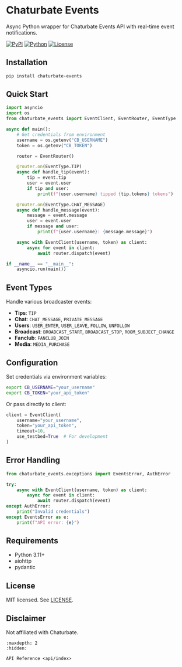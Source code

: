 # Chaturbate Events

Async Python wrapper for Chaturbate Events API with real-time event notifications.

[![PyPI](https://img.shields.io/pypi/v/chaturbate-events)](https://pypi.org/project/chaturbate-events/)
[![Python](https://img.shields.io/pypi/pyversions/chaturbate-events)](https://pypi.org/project/chaturbate-events/)
[![License](https://img.shields.io/github/license/MountainGod2/chaturbate-events)](https://github.com/MountainGod2/chaturbate-events/tree/main/LICENSE)

## Installation

```bash
pip install chaturbate-events
```

## Quick Start

```python
import asyncio
import os
from chaturbate_events import EventClient, EventRouter, EventType

async def main():
    # Get credentials from environment
    username = os.getenv("CB_USERNAME")
    token = os.getenv("CB_TOKEN")

    router = EventRouter()

    @router.on(EventType.TIP)
    async def handle_tip(event):
        tip = event.tip
        user = event.user
        if tip and user:
            print(f"{user.username} tipped {tip.tokens} tokens")

    @router.on(EventType.CHAT_MESSAGE)
    async def handle_message(event):
        message = event.message
        user = event.user
        if message and user:
            print(f"{user.username}: {message.message}")

    async with EventClient(username, token) as client:
        async for event in client:
            await router.dispatch(event)

if __name__ == "__main__":
    asyncio.run(main())
```

## Event Types

Handle various broadcaster events:

- **Tips**: `TIP`
- **Chat**: `CHAT_MESSAGE`, `PRIVATE_MESSAGE`
- **Users**: `USER_ENTER`, `USER_LEAVE`, `FOLLOW`, `UNFOLLOW`
- **Broadcast**: `BROADCAST_START`, `BROADCAST_STOP`, `ROOM_SUBJECT_CHANGE`
- **Fanclub**: `FANCLUB_JOIN`
- **Media**: `MEDIA_PURCHASE`

## Configuration

Set credentials via environment variables:

```bash
export CB_USERNAME="your_username"
export CB_TOKEN="your_api_token"
```

Or pass directly to client:

```python
client = EventClient(
    username="your_username",
    token="your_api_token",
    timeout=10,
    use_testbed=True  # For development
)
```

## Error Handling

```python
from chaturbate_events.exceptions import EventsError, AuthError

try:
    async with EventClient(username, token) as client:
        async for event in client:
            await router.dispatch(event)
except AuthError:
    print("Invalid credentials")
except EventsError as e:
    print(f"API error: {e}")
```

## Requirements

- Python 3.11+
- aiohttp
- pydantic

## License

MIT licensed. See [LICENSE](https://github.com/MountainGod2/chaturbate-events/tree/main/LICENSE).

## Disclaimer

Not affiliated with Chaturbate.

```{toctree}
:maxdepth: 2
:hidden:

API Reference <api/index>
